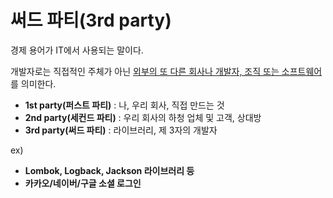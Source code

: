 # 써드 파티(3rd party)

경제 용어가 IT에서 사용되는 말이다.

개발자로는 직접적인 주체가 아닌 <u>외부의 또 다른 회사나 개발자, 조직 또는 소프트웨어</u>를 의미한다.

- **1st party(퍼스트 파티)** : 나, 우리 회사, 직접 만드는 것
- **2nd party(세컨드 파티)** : 우리 회사의 하청 업체 및 고객, 상대방
- **3rd party(써드 파티)** : 라이브러리, 제 3자의 개발자

ex)

- **Lombok, Logback, Jackson 라이브러리 등**
- **카카오/네이버/구글 소셜 로그인**
